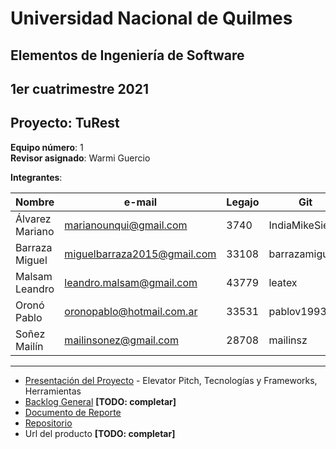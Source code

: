 # Universidad Nacional de Quilmes

## Elementos de Ingeniería de Software

## 1er cuatrimestre 2021

## Proyecto: TuRest

**Equipo número**: 1  
**Revisor asignado**: Warmi Guercio

**Integrantes**:

|Nombre|e-mail|Legajo|Git|
|---|---|---|---|
|Álvarez Mariano|marianounqui@gmail.com|3740|IndiaMikeSierra|
|Barraza Miguel|miguelbarraza2015@gmail.com|33108|barrazamigu
|Malsam Leandro|leandro.malsam@gmail.com|43779|leatex|
|Oronó Pablo|oronopablo@hotmail.com.ar|33531|pablov1993|
|Soñez Mailín|mailinsonez@gmail.com|28708|mailinsz|

___

* [Presentación del Proyecto](https://docs.google.com/document/d/1T5-Aj0NlKPnAhlRkls8oUzbgfaIKAxaW5ZMjY3Ea4Ww/edit?usp=sharing) - Elevator Pitch, Tecnologías y Frameworks, Herramientas
* [Backlog General](https://github.com/LeaTex/unq-iisoft-2021c1-turest/projects/1#column-13922699) **[TODO: completar]**
* [Documento de Reporte](https://leatex.github.io/unq-iisoft-2021c1-turest/docs/reporte) 
* [Repositorio](https://github.com/LeaTex/unq-iisoft-2021c1-turest) 
* Url del producto **[TODO: completar]**

